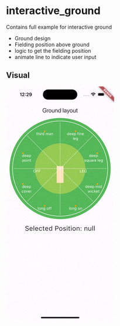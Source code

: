 # interactive_ground

Contains full example for interactive ground
- Ground design
- Fielding position above ground
- logic to get the fielding position
- animate line to indicate user input

## Visual

![screenshot](/part_two/interactive_ground/screenshot/ss1.gif)